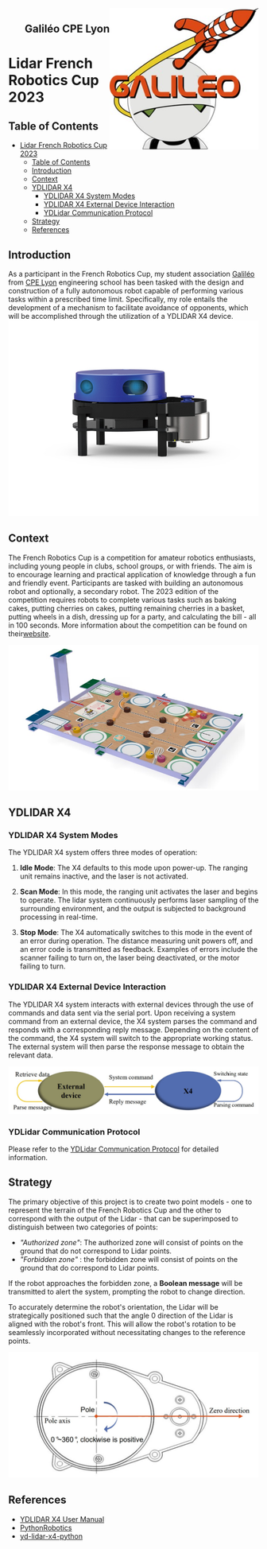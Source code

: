 <img src="/images/galileo_logo.jpg" align="right" width="300" alt="header pic"/>
<h2 align="right" >Galiléo CPE Lyon </h2><a href="https://www.linkedin.com/company/galil%C3%A9o-cpe-lyon/" ></a>

# Lidar French Robotics Cup 2023

## Table of Contents
- [Lidar French Robotics Cup 2023](#lidar-french-robotics-cup-2023)
  - [Table of Contents](#table-of-contents)
  - [Introduction](#introduction)
  - [Context](#context)
  - [YDLIDAR X4](#ydlidar-x4)
    - [YDLIDAR X4 System Modes](#ydlidar-x4-system-modes)
    - [YDLIDAR X4 External Device Interaction](#ydlidar-x4-external-device-interaction)
    - [YDLidar Communication Protocol](#ydlidar-communication-protocol)
  - [Strategy](#strategy)
  - [References](#references)





## Introduction
As a participant in the French Robotics Cup, my student association [Galiléo](https://www.linkedin.com/company/galil%C3%A9o-cpe-lyon/) from [CPE Lyon](https://www.cpe.fr/en/) engineering school has been tasked with the design and construction of a fully autonomous robot capable of performing various tasks within a prescribed time limit. Specifically, my role entails the development of a mechanism to facilitate avoidance of opponents, which will be accomplished through the utilization of a YDLIDAR X4 device.
![image](images/YDLIDAR_X4.jpg)

## Context
The French Robotics Cup is a competition for amateur robotics enthusiasts, including young people in clubs, school groups, or with friends. The aim is to encourage learning and practical application of knowledge through a fun and friendly event. Participants are tasked with building an autonomous robot and optionally, a secondary robot. The 2023 edition of the competition requires robots to complete various tasks such as baking cakes, putting cherries on cakes, putting remaining cherries in a basket, putting wheels in a dish, dressing up for a party, and calculating the bill - all in 100 seconds. More information about the competition can be found on their[website](https://www.coupederobotique.fr/).

![image](images/cdf-terrain.jpg)

## YDLIDAR X4
### YDLIDAR X4 System Modes
The YDLIDAR X4 system offers three modes of operation:

1. __Idle Mode__: The X4 defaults to this mode upon power-up. The ranging unit remains inactive, and the laser is not activated.

2. __Scan Mode__: In this mode, the ranging unit activates the laser and begins to operate. The lidar system continuously performs laser sampling of the surrounding environment, and the output is subjected to background processing in real-time.

3. __Stop Mode__: The X4 automatically switches to this mode in the event of an error during operation. The distance measuring unit powers off, and an error code is transmitted as feedback. Examples of errors include the scanner failing to turn on, the laser being deactivated, or the motor failing to turn.

### YDLIDAR X4 External Device Interaction
The YDLIDAR X4 system interacts with external devices through the use of commands and data sent via the serial port. Upon receiving a system command from an external device, the X4 system parses the command and responds with a corresponding reply message. Depending on the content of the command, the X4 system will switch to the appropriate working status. The external system will then parse the response message to obtain the relevant data.

![image](images/Communication_mechanism.jpg)

### YDLidar Communication Protocol
Please refer to the [YDLidar Communication Protocol](YDLidar%20Communication%20Protocol.md) for detailed information.

## Strategy
The primary objective of this project is to create two point models - one to represent the terrain of the French Robotics Cup and the other to correspond with the output of the Lidar - that can be superimposed to distinguish between two categories of points:

- _"Authorized zone"_: The authorized zone will consist of points on the ground that do not correspond to Lidar points.
- _"Forbidden zone"_ : the forbidden zone will consist of points on the ground that do correspond to Lidar points. 

If the robot approaches the forbidden zone, a __Boolean message__ will be transmitted to alert the system, prompting the robot to change direction.

To accurately determine the robot's orientation, the Lidar will be strategically positioned such that the angle 0 direction of the Lidar is aligned with the robot's front. This will allow the robot's rotation to be seamlessly incorporated without necessitating changes to the reference points.

![image](images/YDLIDAR_zero_dir.jpg)

## References
- [YDLIDAR X4 User Manual](https://www.ydlidar.com/download/YDLIDAR%20X4%20User%20Manual.pdf)
- [PythonRobotics](https://github.com/AtsushiSakai/PythonRobotics.git)
- [yd-lidar-x4-python](https://github.com/Neumi/yd-lidar-x4-python.git)